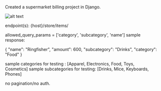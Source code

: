 Created a supermarket billing project in Django.

![alt text](https://i.pinimg.com/474x/56/75/55/56755529a764cf043208342548438ae9.jpg)

endpoint(s):
{host}/store/items/

allowed_query_params = ['category', 'subcategory', 'name']
sample response:

{
    "name": "Ringfisher",
    "amount": 600,
    "subcategory": "Drinks",
    "category": "Food"
}

sample categories for testing : [Apparel, Electronics, Food, Toys, Cosmetics]
sample subcategories for testing: [Drinks, Mice, Keyboards, Phones]

no pagination/no auth.
